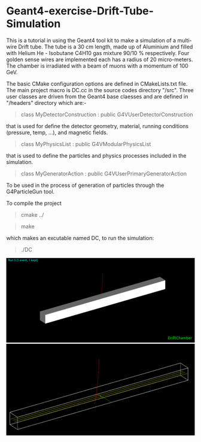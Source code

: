 # Geant4-exercise-Drift-Tube-Simulation
This is a tutorial in using the Geant4 tool kit to make a simulation of a multi-wire Drift tube.
The tube is a 30 cm length, made up of Aluminium and filled with Helium He - Isobutane C4H10 gas mixture 90/10 % respectively. Four golden sense wires are implemented each has a radius of 20 micro-meters.
The chamber is irradiated with a beam of muons with a momentum of 100 GeV. 

The basic CMake configuration options are defined in CMakeLists.txt file. The main project macro is DC.cc in the source codes directory "/src".
Three user classes are driven from the Geant4 base claesses and are defined in "/headers" directory which are:-

> class MyDetectorConstruction : public G4VUserDetectorConstruction

that is used for define the detector geometry, material, running conditions (pressure, temp, ...), and magnetic fields.
> class MyPhysicsList : public G4VModularPhysicsList

that is used to define the particles and physics processes included in the simulation.
> class MyGeneratorAction : public G4VUserPrimaryGeneratorAction

To be used in the process of generation of particles through the G4ParticleGun tool.

To compile the project

> cmake ../

> make

which makes an excutable named DC, to run the simulation:
> ./DC

![alt text](https://github.com/MagdyLouka/Geant4-exercise-Drift-Tube-Simulation/blob/main/Pics/DC_1.png)
![alt text](https://github.com/MagdyLouka/Geant4-exercise-Drift-Tube-Simulation/blob/main/Pics/DC_2.png)
